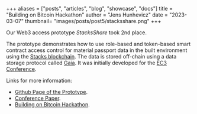 +++
aliases = ["posts", "articles", "blog", "showcase", "docs"]
title = "Building on Bitcoin Hackathon"
author = "Jens Hunhevicz"
date = "2023-03-07"
thumbnail= "images/posts/post5/stacksshare.png"
+++

Our Web3 access prototype *StacksShare* took 2nd place.

<!--more-->

The prototype demonstrates how to use role-based and token-based smart contract access control for material passport data in the built environment using the <a target="_blank" rel="noopener noreferrer" href="https://www.stacks.co/">Stacks blockchain</a>. The data is stored off-chain using a data storage protocol called <a target="_blank" rel="noopener noreferrer" href="https://github.com/stacks-network/gaia">Gaia</a>. It was initially developed for the <a target="_blank" rel="noopener noreferrer" href="https://ec-3.org/conference2023/">EC3 Conference</a>.

Links for more information: 
- <a target="_blank" rel="noopener noreferrer" href="https://github.com/dabuchera/web3-access/tree/master"><i class="fab fa-github"></i> Github Page of the Prototype</a>.
- <a target="_blank" rel="noopener noreferrer" href="https://github.com/dabuchera/web3-access/tree/master">Conference Paper</a>.
- <a target="_blank" rel="noopener noreferrer" href="https://building-on-btc-hack.devpost.com/?ref_feature=challenge&ref_medium=your-open-hackathons&ref_content=Submissions+open">Building on Bitcoin Hackathon</a>.
